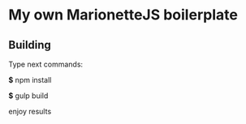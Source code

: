 # My own MarionetteJS boilerplate

## Building

Type next commands:

**$** npm install

**$** gulp build

enjoy results
